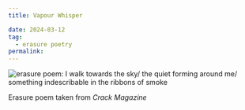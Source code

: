 ```yaml
---
title: Vapour Whisper

date: 2024-03-12
tag:
  - erasure poetry
permalink:
---
```

<img src="https://www.davidralphlewis.co.uk/assets/images/articles/2024/vapour.jpeg" alt="erasure poem: I walk towards the sky/ the quiet forming around me/ something indescribable in the ribbons of smoke" title="the hush of 50,000 ft" class="responsive">

Erasure poem taken from *Crack Magazine*
